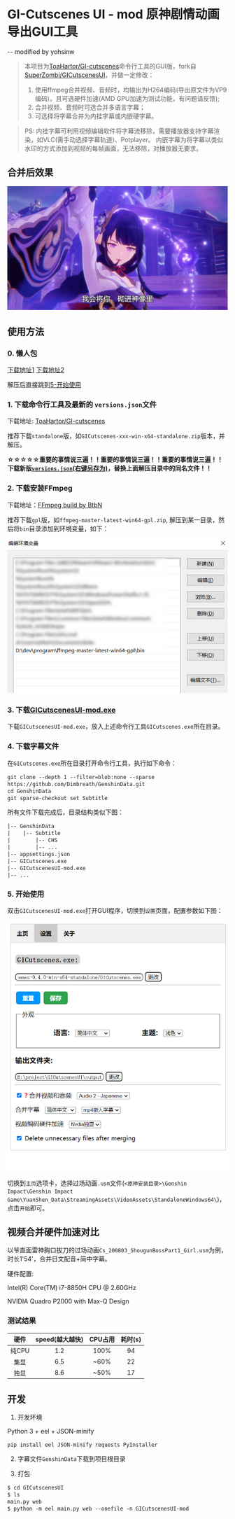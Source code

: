 # GI-Cutscenes UI - mod 原神剧情动画导出GUI工具
-- modified by yohsinw

> 本项目为[ToaHartor/GI-cutscenes](https://github.com/ToaHartor/GI-cutscenes)命令行工具的GUI版，fork自[SuperZombi/GICutscenesUI](https://github.com/SuperZombi/GICutscenesUI)，并做一定修改：
> 1. 使用ffmpeg合并视频、音频时，均输出为H264编码(导出原文件为VP9编码)，且可选硬件加速(AMD GPU加速为测试功能，有问题请反馈);
> 2. 合并视频、音频时可选合并多语言字幕；
> 3. 可选择将字幕合并为内挂字幕或内嵌硬字幕。

> PS: 内挂字幕可利用视频编辑软件将字幕流移除，需要播放器支持字幕渲染，如VLC(需手动选择字幕轨道)、Potplayer。
> 内嵌字幕为将字幕以类似水印的方式添加到视频的每帧画面，无法移除，对播放器无要求。

## 合并后效果
![capture](./github/images/capture.jpg)

## 使用方法

### 0. 懒人包

[下载地址1](https://pan.baidu.com/s/1B09d4RgsDeeQrQx01Kv5kQ?pwd=gi31)
[下载地址2](https://wwc.lanzoub.com/ibhGw0ebqdkf)

解压后直接跳到[5-开始使用](#5-开始使用)

### 1. 下载命令行工具及最新的 `versions.json`文件

下载地址: [ToaHartor/GI-cutscenes](https://github.com/ToaHartor/GI-cutscenes)

推荐下载`standalone`版，如`GICutscenes-xxx-win-x64-standalone.zip`版本，并解压。


**☆☆☆☆☆重要的事情说三遍！！重要的事情说三遍！！重要的事情说三遍！！下载新版[`versions.json`(右键另存为)](https://raw.githubusercontent.com/ToaHartor/GI-cutscenes/main/versions.json)，替换上面解压目录中的同名文件！！**


### 2. 下载安装FFmpeg

下载地址：[FFmpeg build by BtbN](https://github.com/BtbN/FFmpeg-Builds/releases)

推荐下载`gpl`版，如`ffmpeg-master-latest-win64-gpl.zip`, 解压到某一目录，然后将`bin`目录添加到环境变量，如下：

![FFmpeg环境变量](./github/images/env.jpg)

### 3. 下载[GICutscenesUI-mod.exe](https://github.com/yohsinw/GICutscenesUI-mod/releases)

下载`GICutscenesUI-mod.exe`，放入上述命令行工具`GICutscenes.exe`所在目录。

### 4. 下载字幕文件

在`GICutscenes.exe`所在目录打开命令行工具，执行如下命令：

```shell
git clone --depth 1 --filter=blob:none --sparse https://github.com/Dimbreath/GenshinData.git
cd GenshinData
git sparse-checkout set Subtitle
```

所有文件下载完成后，目录结构类似下图：
```
|-- GenshinData
|    |-- Subtitle
|        |-- CHS
|        |-- ...
|-- appsettings.json
|-- GICutscenes.exe
|-- GICutscenesUI-mod.exe
|-- ...
```

### 5. 开始使用

双击`GICutscenesUI-mod.exe`打开GUI程序，切换到`设置`页面，配置参数如下图：

![参数配置](./github/images/config.jpg)

切换到`主页`选项卡，选择过场动画`.usm`文件(`<原神安装目录>\Genshin Impact\Genshin Impact Game\YuanShen_Data\StreamingAssets\VideoAssets\StandaloneWindows64\`)，点击`开始`即可。

## 视频合并硬件加速对比

以爷直面雷神胸口拔刀的过场动画`Cs_200803_ShougunBossPart1_Girl.usm`为例，时长1'54'，合并日文配音+简中字幕。

硬件配置:     

Intel(R) Core(TM) i7-8850H CPU @ 2.60GHz

NVIDIA Quadro P2000 with Max-Q Design 

### 测试结果

| 硬件 | speed(越大越快) | CPU占用 | 耗时(s) |
| :--: | :--: | :--: | :--: |
| 纯CPU | 1.2 | 100% | 94 |
| 集显 | 6.5| ~60% | 22 |
| 独显 | 8.6 | ~50% | 17 |

## 开发

1. 开发环境

Python 3 + eel + JSON-minify

```shell
pip install eel JSON-minify requests PyInstaller
```

2. 字幕文件`GenshinData`下载到项目根目录

3. 打包

```shell
$ cd GICutscenesUI
$ ls
main.py web
$ python -m eel main.py web --onefile -n GICutscenesUI-mod
```